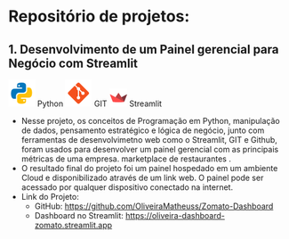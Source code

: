 # Repositório de projetos:

## 1. Desenvolvimento de um Painel gerencial para Negócio com Streamlit

![Alt text](/images/image-4.png) Python
![Alt text](/images/image-5.png) GIT 
![Alt text](/images/image-6.png) Streamlit
* Nesse projeto, os conceitos de Programação em Python, manipulação de dados, pensamento estratégico e lógica de negócio, junto com ferramentas de desenvolvimetno web como o Streamlit, GIT e Github, foram usados para desenvolver um painel gerencial com as principais métricas de uma empresa. marketplace de restaurantes .
* O resultado final do projeto foi um painel hospedado em um ambiente Cloud e disponibilizado através de um link web. O painel pode ser acessado por qualquer dispositivo conectado na internet.
* Link do Projeto: 
    * GitHub: https://github.com/OliveiraMatheuss/Zomato-Dashboard
    * Dashboard no Streamlit: https://oliveira-dashboard-zomato.streamlit.app


